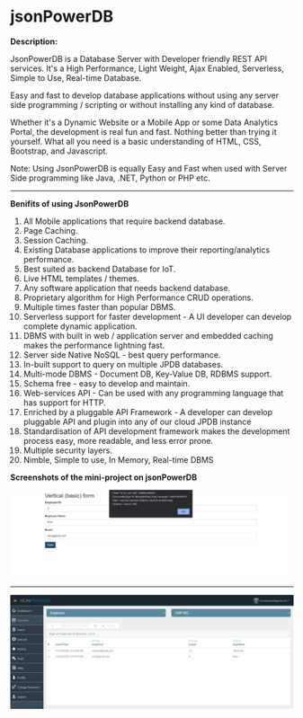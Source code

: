 # jsonPowerDB


**Description:**

JsonPowerDB is a Database Server with Developer friendly REST API services. It's a High Performance, Light Weight, Ajax Enabled, Serverless, Simple to Use, Real-time Database.

Easy and fast to develop database applications without using any server side programming / scripting or without installing any kind of database.

Whether it's a Dynamic Website or a Mobile App or some Data Analytics Portal, the development is real fun and fast. Nothing better than trying it yourself. What all you need is a basic understanding of HTML, CSS, Bootstrap, and Javascript.

Note: Using JsonPowerDB is equally Easy and Fast when used with Server Side programming like Java, .NET, Python or PHP etc.


----------

**Benifits of using JsonPowerDB**

1. All Mobile applications that require backend database.
2. Page Caching.
3. Session Caching.
4. Existing Database applications to improve their reporting/analytics performance.
5. Best suited as backend Database for IoT.
6. Live HTML templates / themes.
7. Any software application that needs backend database.
8. Proprietary algorithm for High Performance CRUD operations. 
9. Multiple times faster than popular DBMS.
10. Serverless support for faster development - A UI developer can develop complete dynamic application.
11. DBMS with built in web / application server and embedded caching makes the performance lightning fast.
12. Server side Native NoSQL - best query performance.
13. In-built support to query on multiple JPDB databases.
14. Multi-mode DBMS - Document DB, Key-Value DB, RDBMS support.
15. Schema free - easy to develop and maintain.
16. Web-services API - Can be used with any programming language that has support for HTTP.
17. Enriched by a pluggable API Framework - A developer can develop pluggable API and plugin into any of our cloud JPDB instance
18. Standardisation of API development framework makes the development process easy, more readable, and less error prone.
19. Multiple security layers.
20. Nimble, Simple to use, In Memory, Real-time DBMS


**Screenshots of the mini-project on jsonPowerDB**



![alt](img/jpdb.png)

----
![alt](img/jpdb2.png)

